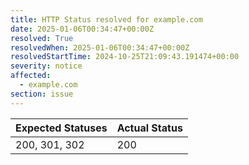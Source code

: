 ```yaml
---
title: HTTP Status resolved for example.com
date: 2025-01-06T00:34:47+00:00Z
resolved: True
resolvedWhen: 2025-01-06T00:34:47+00:00Z
resolvedStartTime: 2024-10-25T21:09:43.191474+00:00
severity: notice
affected:
  - example.com
section: issue
---
```


| Expected Statuses | Actual Status  |
|-------------------|----------------|
| 200, 301, 302 | 200 |
